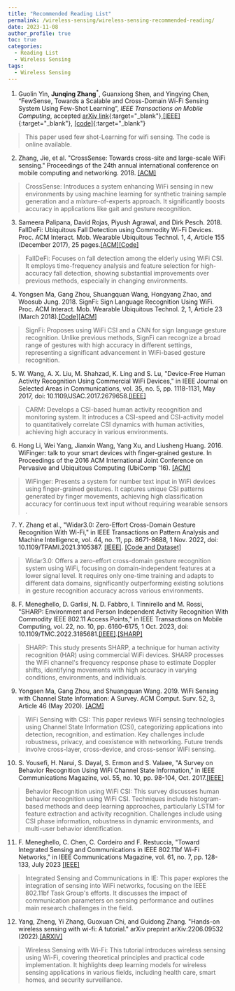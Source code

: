 ```yaml
---
title: "Recommended Reading List"
permalink: /wireless-sensing/wireless-sensing-recommended-reading/
date: 2023-11-08
author_profile: true
toc: true
categories:
  - Reading List
  - Wireless Sensing
tags:
  - Wireless Sensing
---
```


1. Guolin Yin, **Junqing Zhang**<sup>*</sup>, Guanxiong Shen, and Yingying Chen, “FewSense, Towards a Scalable and Cross-Domain Wi-Fi Sensing System Using Few-Shot Learning”, _IEEE Transactions on Mobile Computing_, accepted [arXiv link](https://arxiv.org/abs/2203.02014){:target="_blank"},[[IEEE]](https://ieeexplore.ieee.org/document/9947336){:target="_blank"}, [[code]](https://github.com/Guolin-Yin/FewSense){:target="_blank"}
> This paper used few shot-Learning for wifi sensing. The code is online available.

2. Zhang, Jie, et al. "CrossSense: Towards cross-site and large-scale WiFi sensing." Proceedings of the 24th annual international conference on mobile computing and networking. 2018. [[ACM]](https://dl.acm.org/doi/abs/10.1145/3241539.3241570)
> CrossSense: Introduces a system enhancing WiFi sensing in new environments by using machine learning for synthetic training sample generation and a mixture-of-experts approach. It significantly boosts accuracy in applications like gait and gesture recognition​​.

3. Sameera Palipana, David Rojas, Piyush Agrawal, and Dirk Pesch. 2018. FallDeFi: Ubiquitous Fall Detection using Commodity Wi-Fi Devices. Proc. ACM Interact. Mob. Wearable Ubiquitous Technol. 1, 4, Article 155 (December 2017), 25 pages.[[ACM]](https://dl.acm.org/doi/10.1145/3161183)[[Code]](https://github.com/dmsp123/FallDeFi/tree/master)
> FallDeFi: Focuses on fall detection among the elderly using WiFi CSI. It employs time-frequency analysis and feature selection for high-accuracy fall detection, showing substantial improvements over previous methods, especially in changing environments​​. 

4. Yongsen Ma, Gang Zhou, Shuangquan Wang, Hongyang Zhao, and Woosub Jung. 2018. SignFi: Sign Language Recognition Using WiFi. Proc. ACM Interact. Mob. Wearable Ubiquitous Technol. 2, 1, Article 23 (March 2018).[[Code]](https://yongsen.github.io/SignFi/)[[ACM]](https://dl.acm.org/doi/10.1145/3191755) 
> SignFi: Proposes using WiFi CSI and a CNN for sign language gesture recognition. Unlike previous methods, SignFi can recognize a broad range of gestures with high accuracy in different settings, representing a significant advancement in WiFi-based gesture recognition​​.

5. W. Wang, A. X. Liu, M. Shahzad, K. Ling and S. Lu, "Device-Free Human Activity Recognition Using Commercial WiFi Devices," in IEEE Journal on Selected Areas in Communications, vol. 35, no. 5, pp. 1118-1131, May 2017, doi: 10.1109/JSAC.2017.2679658.[[IEEE]](https://ieeexplore.ieee.org/document/7875148)
> CARM: Develops a CSI-based human activity recognition and monitoring system. It introduces a CSI-speed and CSI-activity model to quantitatively correlate CSI dynamics with human activities, achieving high accuracy in various environments​​.

6. Hong Li, Wei Yang, Jianxin Wang, Yang Xu, and Liusheng Huang. 2016. WiFinger: talk to your smart devices with finger-grained gesture. In Proceedings of the 2016 ACM International Joint Conference on Pervasive and Ubiquitous Computing (UbiComp '16). [[ACM]](https://dl.acm.org/doi/10.1145/2971648.2971738)
> WiFinger: Presents a system for number text input in WiFi devices using finger-grained gestures. It captures unique CSI patterns generated by finger movements, achieving high classification accuracy for continuous text input without requiring wearable sensors​​.

7. Y. Zhang et al., "Widar3.0: Zero-Effort Cross-Domain Gesture Recognition With Wi-Fi," in IEEE Transactions on Pattern Analysis and Machine Intelligence, vol. 44, no. 11, pp. 8671-8688, 1 Nov. 2022, doi: 10.1109/TPAMI.2021.3105387. [[IEEE]](https://ieeexplore.ieee.org/document/9516988). [[Code and Dataset]](http://tns.thss.tsinghua.edu.cn/widar3.0/)
> Widar3.0: Offers a zero-effort cross-domain gesture recognition system using WiFi, focusing on domain-independent features at a lower signal level. It requires only one-time training and adapts to different data domains, significantly outperforming existing solutions in gesture recognition accuracy across various environments​​.

8.  F. Meneghello, D. Garlisi, N. D. Fabbro, I. Tinnirello and M. Rossi, "SHARP: Environment and Person Independent Activity Recognition With Commodity IEEE 802.11 Access Points," in IEEE Transactions on Mobile Computing, vol. 22, no. 10, pp. 6160-6175, 1 Oct. 2023, doi: 10.1109/TMC.2022.3185681.[[IEEE]](https://ieeexplore.ieee.org/document/9804861).[[SHARP]](https://github.com/francescamen/SHARP/tree/main)
> SHARP: This study presents SHARP, a technique for human activity recognition (HAR) using commercial WiFi devices. SHARP processes the WiFi channel's frequency response phase to estimate Doppler shifts, identifying movements with high accuracy in varying conditions, environments, and individuals​​.


9. Yongsen Ma, Gang Zhou, and Shuangquan Wang. 2019. WiFi Sensing with Channel State Information: A Survey. ACM Comput. Surv. 52, 3, Article 46 (May 2020). [[ACM]](https://dl.acm.org/doi/10.1145/3310194)
> WiFi Sensing with CSI: This paper reviews WiFi sensing technologies using Channel State Information (CSI), categorizing applications into detection, recognition, and estimation. Key challenges include robustness, privacy, and coexistence with networking. Future trends involve cross-layer, cross-device, and cross-sensor WiFi sensing​​.


10. S. Yousefi, H. Narui, S. Dayal, S. Ermon and S. Valaee, "A Survey on Behavior Recognition Using WiFi Channel State Information," in IEEE Communications Magazine, vol. 55, no. 10, pp. 98-104, Oct. 2017.[[IEEE]](https://ieeexplore.ieee.org/document/8067693)
> Behavior Recognition using WiFi CSI: This survey discusses human behavior recognition using WiFi CSI. Techniques include histogram-based methods and deep learning approaches, particularly LSTM for feature extraction and activity recognition. Challenges include using CSI phase information, robustness in dynamic environments, and multi-user behavior identification​​.

11. F. Meneghello, C. Chen, C. Cordeiro and F. Restuccia, "Toward Integrated Sensing and Communications in IEEE 802.11bf Wi-Fi Networks," in IEEE Communications Magazine, vol. 61, no. 7, pp. 128-133, July 2023 [[IEEE]](https://ieeexplore.ieee.org/abstract/document/10192291)
> Integrated Sensing and Communications in IE: This paper explores the integration of sensing into WiFi networks, focusing on the IEEE 802.11bf Task Group's efforts. It discusses the impact of communication parameters on sensing performance and outlines main research challenges in the field​​.

12.  Yang, Zheng, Yi Zhang, Guoxuan Chi, and Guidong Zhang. "Hands-on wireless sensing with wi-fi: A tutorial." arXiv preprint arXiv:2206.09532 (2022).[[ARXIV]](https://arxiv.org/abs/2206.09532)
> Wireless Sensing with Wi-Fi: This tutorial introduces wireless sensing using Wi-Fi, covering theoretical principles and practical code implementation. It highlights deep learning models for wireless sensing applications in various fields, including health care, smart homes, and security surveillance​​.